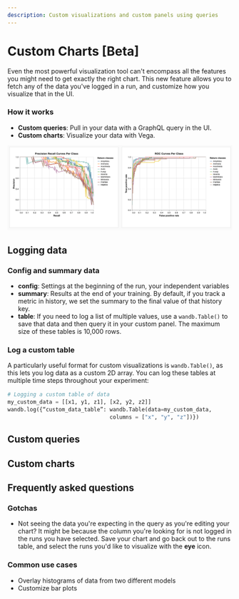 ```yaml
---
description: Custom visualizations and custom panels using queries
---
```


# Custom Charts \[Beta\]

Even the most powerful visualization tool can't encompass all the features you might need to get exactly the right chart. This new feature allows you to fetch any of the data you've logged in a run, and customize how you visualize that in the UI.

### How it works

* **Custom queries**: Pull in your data with a GraphQL query in the UI.
* **Custom charts**: Visualize your data with Vega.

![](../../.gitbook/assets/pr-roc.png)

## Logging data

### **Config and summary data**

* **config**: Settings at the beginning of the run, your independent variables
* **summary**: Results at the end of your training. By default, if you track a metric in history, we set the summary to the final value of that history key.
* **table**: If you need to log a list of multiple values, use a `wandb.Table()` to save that data and then query it in your custom panel. The maximum size of these tables is 10,000 rows.

### **Log a custom table**

A particularly useful format for custom visualizations is `wandb.Table()`, as this lets you log data as a custom 2D array. You can log these tables at multiple time steps throughout your experiment:

```python
# Logging a custom table of data
my_custom_data = [[x1, y1, z1], [x2, y2, z2]]
wandb.log({“custom_data_table”: wandb.Table(data=my_custom_data,
                                columns = ["x", "y", "z"])})
```

## Custom queries

## Custom charts

## Frequently asked questions

### Gotchas

* Not seeing the data you're expecting in the query as you're editing your chart? It might be because the column you're looking for is not logged in the runs you have selected. Save your chart and go back out to the runs table, and select the runs you'd like to visualize with the **eye** icon.

### Common use cases

* Overlay histograms of data from two different models
* Customize bar plots

